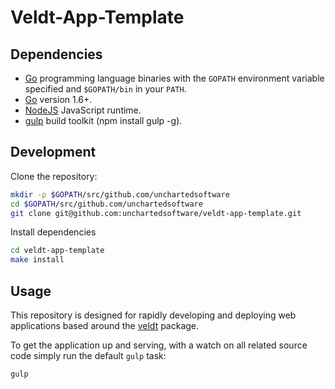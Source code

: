 # Veldt-App-Template

## Dependencies

- [Go](https://golang.org/) programming language binaries with the `GOPATH` environment variable specified and `$GOPATH/bin` in your `PATH`.
- [Go](https://golang.org/) version 1.6+.
- [NodeJS](http://nodejs.org/) JavaScript runtime.
- [gulp](http://http://gulpjs.com/) build toolkit (npm install gulp -g).

## Development

Clone the repository:

```bash
mkdir -p $GOPATH/src/github.com/unchartedsoftware
cd $GOPATH/src/github.com/unchartedsoftware
git clone git@github.com:unchartedsoftware/veldt-app-template.git
```

Install dependencies

```bash
cd veldt-app-template
make install
```

## Usage

This repository is designed for rapidly developing and deploying web applications based around the [veldt](https://github.com/unchartedsoftware/veldt/) package.

To get the application up and serving, with a watch on all related source code simply run the default `gulp` task:

```bash
gulp
```
